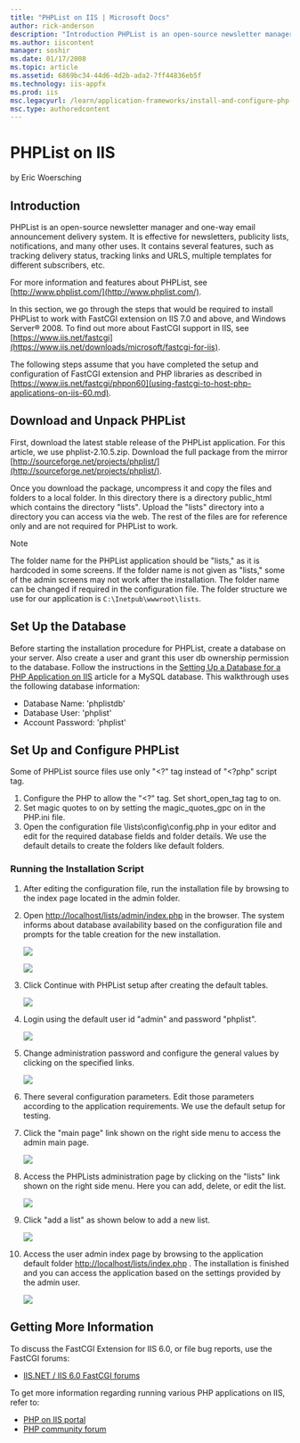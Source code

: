 ```yaml
---
title: "PHPList on IIS | Microsoft Docs"
author: rick-anderson
description: "Introduction PHPList is an open-source newsletter manager and one-way email announcement delivery system. It is effective for newsletters, publicity lists, n..."
ms.author: iiscontent
manager: soshir
ms.date: 01/17/2008
ms.topic: article
ms.assetid: 6869bc34-44d6-4d2b-ada2-7ff44836eb5f
ms.technology: iis-appfx
ms.prod: iis
msc.legacyurl: /learn/application-frameworks/install-and-configure-php-applications-on-iis/phplist-on-iis
msc.type: authoredcontent
---
```

PHPList on IIS
====================
by Eric Woersching

## Introduction

PHPList is an open-source newsletter manager and one-way email announcement delivery system. It is effective for newsletters, publicity lists, notifications, and many other uses. It contains several features, such as tracking delivery status, tracking links and URLS, multiple templates for different subscribers, etc.

For more information and features about PHPList, see [http://www.phplist.com/](http://www.phplist.com/).  
  
In this section, we go through the steps that would be required to install PHPList to work with FastCGI extension on IIS 7.0 and above, and Windows Server® 2008. To find out more about FastCGI support in IIS, see [https://www.iis.net/fastcgi](https://www.iis.net/downloads/microsoft/fastcgi-for-iis).

The following steps assume that you have completed the setup and configuration of FastCGI extension and PHP libraries as described in [https://www.iis.net/fastcgi/phpon60](using-fastcgi-to-host-php-applications-on-iis-60.md).

## Download and Unpack PHPList

First, download the latest stable release of the PHPList application. For this article, we use phplist-2.10.5.zip. Download the full package from the mirror [http://sourceforge.net/projects/phplist/](http://sourceforge.net/projects/phplist/).

Once you download the package, uncompress it and copy the files and folders to a local folder. In this directory there is a directory public\_html which contains the directory "lists". Upload the "lists" directory into a directory you can access via the web. The rest of the files are for reference only and are not required for PHPList to work.

> [!NOTE]
> The folder name for the PHPList application should be "lists," as it is hardcoded in some screens. If the folder name is not given as "lists," some of the admin screens may not work after the installation. The folder name can be changed if required in the configuration file. The folder structure we use for our application is `C:\Inetpub\wwwroot\lists`.

## Set Up the Database

Before starting the installation procedure for PHPList, create a database on your server. Also create a user and grant this user db ownership permission to the database. Follow the instructions in the [Setting Up a Database for a PHP Application on IIS](../install-and-configure-php-on-iis/setting-up-a-database-for-a-php-application-on-iis.md) article for a MySQL database. This walkthrough uses the following database information:

- Database Name: 'phplistdb'
- Database User: 'phplist'
- Account Password: 'phplist'

## Set Up and Configure PHPList

Some of PHPList source files use only "&lt;?" tag instead of "&lt;?php" script tag.

1. Configure the PHP to allow the "&lt;?" tag. Set short\_open\_tag tag to on.
2. Set magic quotes to on by setting the magic\_quotes\_gpc on in the PHP.ini file.
3. Open the configuration file \lists\config\config.php in your editor and edit for the required database fields and folder details. We use the default details to create the folders like default folders.

### Running the Installation Script

1. After editing the configuration file, run the installation file by browsing to the index page located in the admin folder.
2. Open [http://localhost/lists/admin/index.php](http://localhost/lists/admin/index.php) in the browser. The system informs about database availability based on the configuration file and prompts for the table creation for the new installation.  

    [![](phplist-on-iis/_static/image2.jpg)](phplist-on-iis/_static/image1.jpg)

    [![](phplist-on-iis/_static/image4.jpg)](phplist-on-iis/_static/image3.jpg)
3. Click Continue with PHPList setup after creating the default tables.  

    [![](phplist-on-iis/_static/image6.jpg)](phplist-on-iis/_static/image5.jpg)
4. Login using the default user id "admin" and password "phplist".  

    [![](phplist-on-iis/_static/image8.jpg)](phplist-on-iis/_static/image7.jpg)
5. Change administration password and configure the general values by clicking on the specified links.  

    [![](phplist-on-iis/_static/image10.jpg)](phplist-on-iis/_static/image9.jpg)
6. There several configuration parameters. Edit those parameters according to the application requirements. We use the default setup for testing.  
  
 7. Click the "main page" link shown on the right side menu to access the admin main page.  

    [![](phplist-on-iis/_static/image12.jpg)](phplist-on-iis/_static/image11.jpg)
7. Access the PHPLists administration page by clicking on the "lists" link shown on the right side menu. Here you can add, delete, or edit the list.  

    [![](phplist-on-iis/_static/image14.jpg)](phplist-on-iis/_static/image13.jpg)
8. Click "add a list" as shown below to add a new list.  

    [![](phplist-on-iis/_static/image16.jpg)](phplist-on-iis/_static/image15.jpg)
9. Access the user admin index page by browsing to the application default folder [http://localhost/lists/index.php](http://localhost/lists/index.php) . The installation is finished and you can access the application based on the settings provided by the admin user.  

    [![](phplist-on-iis/_static/image18.jpg)](phplist-on-iis/_static/image17.jpg)

## Getting More Information

To discuss the FastCGI Extension for IIS 6.0, or file bug reports, use the FastCGI forums:

- [IIS.NET / IIS 6.0 FastCGI forums](https://forums.iis.net/1103.aspx)

To get more information regarding running various PHP applications on IIS, refer to:

- [PHP on IIS portal](https://php.iis.net/)
- [PHP community forum](https://forums.iis.net/1102.aspx)